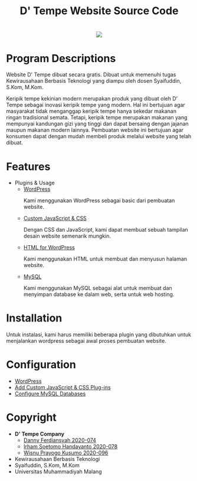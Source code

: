 <h1 align="center">
D' Tempe Website Source Code
<h1 align="center">
    <img src="https://media.discordapp.net/attachments/762858115182886945/937983482733400104/IMG-20220131-WA0127.jpg">
</h1>

<h1><b>Program Descriptions</b></h1>

<p>Website D' Tempe dibuat secara gratis. Dibuat untuk memenuhi tugas Kewirausahaan Berbasis
Teknologi yang diampu oleh dosen Syaifuddin, S.Kom, M.Kom.

Keripik tempe kekinian modern merupakan produk yang dibuat oleh D’ Tempe sebagai inovasi keripik tempe yang modern. Hal ini bertujuan agar masyarakat tidak menganggap keripik tempe hanya sekedar makanan ringan tradisional semata. Tetapi, keripik tempe merupakan makanan yang mempunyai kandungan gizi yang tinggi dan dapat bersaing dengan jajanan maupun makanan modern lainnya. Pembuatan website ini bertujuan agar konsumen dapat dengan mudah membeli produk melalui website yang telah dibuat.</p>

<h1><b>Features</b></h1>
        
- Plugins & Usage
    - [WordPress](https://wordpress.org/)
        <p>Kami menggunakan WordPress sebagai basic dari pembuatan website.</p>
    - [Custom JavaScript & CSS](https://www.niagahoster.co.id/blog/custom-javascript-dan-css-di-wordpress/)
        <p>Dengan CSS dan JavaScript, kami dapat membuat sebuah tampilan desain website semenarik mungkin.</p>
    - [HTML for WordPress](https://wpbuffs.com/edit-source-code-in-wordpress/)
        <p>Kami menggunakan HTML untuk membuat dan menyusun halaman website.</p>
    - [MySQL](https://www.wpbeginner.com/glossary/mysql/#:~:text=WordPress%20requires%20MySQL%20to%20store,web%20applications%20such%20as%20WordPress.)
        <p>Kami menggunakan MySQL sebagai alat untuk membuat dan menyimpan database ke dalam web, serta untuk web hosting.</p>
    
<h1><b>Installation</h1></b>
Untuk instalasi, kami harus memiliki beberapa plugin yang dibutuhkan untuk menjalankan wordpress sebagai awal proses pembuatan website.
    
<h1><b>Configuration</h1></b>

- [WordPress](https://blog.hubspot.com/marketing/wordpress-website)
- [Add Custom JavaScript & CSS Plug-ins](https://blog.hubspot.com/marketing/wordpress-website)
- [Configure MySQL Databases](https://www.wpbeginner.com/beginners-guide/beginners-guide-to-wordpress-database-management-with-phpmyadmin/)
    
<h1><b>Copyright</b></h1>
    
- <b>D' Tempe Company</b>
    - [Danny Ferdiansyah 2020-074](https://lms.umm.ac.id/user/view.php?id=3109&course=28189)
    - [Irham Soetomo Handayanto 2020-078](https://github.com/R34Hunter)
    - [Wisnu Prayogo Kusumo 2020-096](https://lms.umm.ac.id/user/view.php?id=3175&course=28189)
- Kewirausahaan Berbasis Teknologi
- Syaifuddin, S.Kom, M.Kom
- Universitas Muhammadiyah Malang

